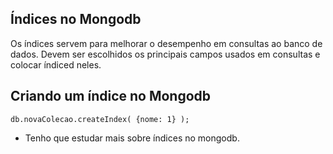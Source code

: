## Índices no Mongodb
  
Os índices servem para melhorar o desempenho em consultas ao banco de dados. Devem ser escolhidos os principais campos usados em consultas e colocar índiced neles.  
  
## Criando um índice no Mongodb
  
`db.novaColecao.createIndex( {nome: 1} );`  
  

* Tenho que estudar mais sobre índices no mongodb.